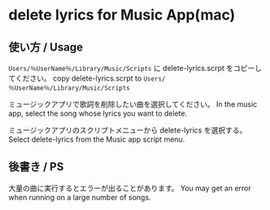 # delete lyrics for Music App(mac)

## 使い方 / Usage

`Users/％UserName％/Library/Music/Scripts` に delete-lyrics.scrpt をコピーしてください。
copy delete-lyrics.scrpt to `Users/％UserName％/Library/Music/Scripts`

ミュージックアプリで歌詞を削除したい曲を選択してください。
In the music app, select the song whose lyrics you want to delete.

ミュージックアプリのスクリプトメニューから delete-lyrics を選択する。
Select delete-lyrics from the Music app script menu.

## 後書き / PS

大量の曲に実行するとエラーが出ることがあります。
You may get an error when running on a large number of songs.
